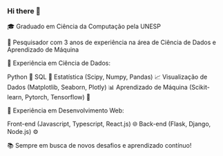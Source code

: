 ### Hi there 👋

🎓 Graduado em Ciência da Computação pela UNESP

🔬 Pesquisador com 3 anos de experiência na área de Ciência de Dados e Aprendizado de Máquina

💼 Experiência em Ciência de Dados:

 Python 🐍
 SQL 📂 
 Estatística (Scipy, Numpy, Pandas) 📈 
 Visualização de Dados (Matplotlib, Seaborn, Plotly) 📊
 Aprendizado de Máquina (Scikit-learn, Pytorch, Tensorflow) 🤖

💼 Experiência em Desenvolvimento Web:

 Front-end (Javascript, Typescript, React.js) 🌐
 Back-end (Flask, Django, Node.js) ⚙️

📚 Sempre em busca de novos desafios e aprendizado contínuo!
